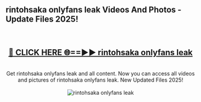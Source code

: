 <h2>rintohsaka onlyfans leak Videos And Photos - Update Files 2025!</h2>
<br>
<div align="center">
<h2><a href="https://top-ai-tools.click/QrbHav" rel="nofollow">🔴 CLICK HERE 🌐==►► rintohsaka onlyfans leak</a></h2>
<br>
Get rintohsaka onlyfans leak and all content. Now you can access all videos and pictures of rintohsaka onlyfans leak. New Updated Files 2025!
<br>
<br>
<a href="https://top-ai-tools.click/QrbHav" rel="nofollow" data-target="animated-image.originalLink"><img src="https://i.ibb.co.com/WyWwxjT/player-gif2.gif" alt="rintohsaka onlyfans leak" style="max-width: 100%; display: inline-block;" data-target="animated-image.originalImage"></a>
</div>
<br>